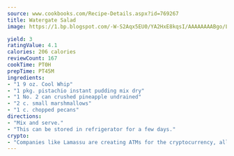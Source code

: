 ```yaml
---
source: www.cookbooks.com/Recipe-Details.aspx?id=769267
title: Watergate Salad
image: https://1.bp.blogspot.com/-W-S2Aqx5EU0/YA2HxE8kqsI/AAAAAAAABgo/LNxJ2X_rvYgPNsplYMgQNjuwxaZ0e3pQQCLcBGAsYHQ/s320/17.png

yield: 3
ratingValue: 4.1
calories: 206 calories
reviewCount: 167
cookTime: PT0H
prepTime: PT45M
ingredients:
- "1 9 oz. Cool Whip"
- "1 pkg. pistachio instant pudding mix dry"
- "1 No. 2 can crushed pineapple undrained"
- "2 c. small marshmallows"
- "1 c. chopped pecans"
directions:
- "Mix and serve."
- "This can be stored in refrigerator for a few days."
crypto:
- "Companies like Lamassu are creating ATMs for the cryptocurrency, allowing you to scan your Bitcoin QR code, enter your cash, and buy bitcoin with the push of a button."
---
```

